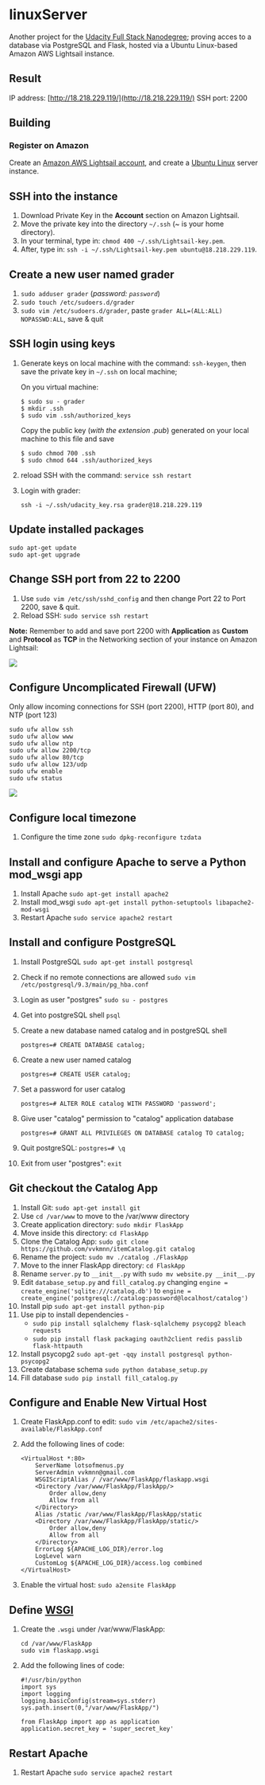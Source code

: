 # linuxServer

Another project for the [Udacity Full
Stack Nanodegree](https://classroom.udacity.com/vimdegrees/nd004/); proving
acces to a database via PostgreSQL and Flask, hosted via a Ubuntu Linux-based Amazon AWS Lightsail instance.

## Result

IP address: [http://18.218.229.119/](http://18.218.229.119/)
SSH port: 2200

## Building

### Register on Amazon

Create an [Amazon AWS Lightsail account](https://portal.aws.amazon.com/), and
create a [Ubuntu
Linux](https://lightsail.aws.amazon.com/ls/docs/getting-started/article/getting-started-with-amazon-lightsail)
server instance.

## SSH into the instance

1. Download Private Key in the __Account__ section on Amazon Lightsail.
2. Move the private key into the directory `~/.ssh` (~ is your home directory).
3. In your terminal, type in: `chmod 400 ~/.ssh/Lightsail-key.pem`.
4. After, type in: `ssh -i ~/.ssh/Lightsail-key.pem ubuntu@18.218.229.119`.

## Create a new user named grader

1. `sudo adduser grader` (*password: `password`*)
2. `sudo touch /etc/sudoers.d/grader`
3. `sudo vim /etc/sudoers.d/grader`, paste `grader ALL=(ALL:ALL) NOPASSWD:ALL`, save & quit

## SSH login using keys

1. Generate keys on local machine with the command: `ssh-keygen`, then save the private key in `~/.ssh` on local machine;

	On you virtual machine:
	```
	$ sudo su - grader
	$ mkdir .ssh
	$ sudo vim .ssh/authorized_keys
	```
	Copy the public key (_with the extension .pub_) generated on your local machine to this file and save

	```
	$ sudo chmod 700 .ssh
	$ sudo chmod 644 .ssh/authorized_keys
	```

3. reload SSH with the command: `service ssh restart`
4. Login with grader:

	`ssh -i ~/.ssh/udacity_key.rsa grader@18.218.229.119`

## Update installed packages

	sudo apt-get update
	sudo apt-get upgrade

## Change SSH port from 22 to 2200

1. Use `sudo vim /etc/ssh/sshd_config` and then change Port 22 to Port 2200, save & quit.
2. Reload SSH: `sudo service ssh restart`

__Note:__ Remember to add and save port 2200 with __Application__ as __Custom__ and __Protocol__ as __TCP__ in the Networking section of your instance on Amazon Lightsail:

![](img/lightsail.jpeg)

## Configure Uncomplicated Firewall (UFW)

Only allow incoming connections for SSH (port 2200), HTTP (port 80), and NTP (port 123)

```
sudo ufw allow ssh
sudo ufw allow www
sudo ufw allow ntp
sudo ufw allow 2200/tcp
sudo ufw allow 80/tcp
sudo ufw allow 123/udp
sudo ufw enable
sudo ufw status
```

![](img/firewall.png)

## Configure local timezone

1. Configure the time zone `sudo dpkg-reconfigure tzdata`

## Install and configure Apache to serve a Python mod_wsgi app

1. Install Apache `sudo apt-get install apache2`
2. Install mod_wsgi `sudo apt-get install python-setuptools libapache2-mod-wsgi`
3. Restart Apache `sudo service apache2 restart`

## Install and configure PostgreSQL

1. Install PostgreSQL `sudo apt-get install postgresql`
2. Check if no remote connections are allowed `sudo vim /etc/postgresql/9.3/main/pg_hba.conf`
3. Login as user "postgres" `sudo su - postgres`
4. Get into postgreSQL shell `psql`
5. Create a new database named catalog  and  in postgreSQL shell
    ```
    postgres=# CREATE DATABASE catalog;
    ```
6. Create a new user named catalog
    ```
	postgres=# CREATE USER catalog;
	```
7. Set a password for user catalog

	```
	postgres=# ALTER ROLE catalog WITH PASSWORD 'password';
	```
8. Give user "catalog" permission to "catalog" application database

	```
	postgres=# GRANT ALL PRIVILEGES ON DATABASE catalog TO catalog;
	```
9. Quit postgreSQL: `postgres=# \q`
10. Exit from user "postgres": `exit`

## Git checkout the Catalog App 
1. Install Git: `sudo apt-get install git`
2. Use `cd /var/www` to move to the /var/www directory
3. Create application directory: `sudo mkdir FlaskApp`
4. Move inside this directory: `cd FlaskApp`
5. Clone the Catalog App: `sudo git clone https://github.com/vvkmnn/itemCatalog.git catalog`
6. Rename the project: `sudo mv ./catalog ./FlaskApp`
7. Move to the inner FlaskApp directory: `cd FlaskApp`
8. Rename `server.py` to `__init__.py` with `sudo mv website.py __init__.py`
9. Edit `database_setup.py` and `fill_catalog.py` changing `engine = create_engine('sqlite:///catalog.db')` to `engine = create_engine('postgresql://catalog:password@localhost/catalog')`
10. Install pip `sudo apt-get install python-pip`
11. Use pip to install dependencies -
	* `sudo pip install sqlalchemy flask-sqlalchemy psycopg2 bleach requests`
	* `sudo pip install flask packaging oauth2client redis passlib flask-httpauth`
13. Install psycopg2 `sudo apt-get -qqy install postgresql python-psycopg2`
14. Create database schema `sudo python database_setup.py`
15. Fill database `sudo pip install fill_catalog.py`


## Configure and Enable New Virtual Host
1. Create FlaskApp.conf to edit: `sudo vim /etc/apache2/sites-available/FlaskApp.conf`
2. Add the following lines of code:

	```
	<VirtualHost *:80>
		ServerName lotsofmenus.py
		ServerAdmin vvkmnn@gmail.com
		WSGIScriptAlias / /var/www/FlaskApp/flaskapp.wsgi
		<Directory /var/www/FlaskApp/FlaskApp/>
			Order allow,deny
			Allow from all
		</Directory>
		Alias /static /var/www/FlaskApp/FlaskApp/static
		<Directory /var/www/FlaskApp/FlaskApp/static/>
			Order allow,deny
			Allow from all
		</Directory>
		ErrorLog ${APACHE_LOG_DIR}/error.log
		LogLevel warn
		CustomLog ${APACHE_LOG_DIR}/access.log combined
	</VirtualHost>
	```
3. Enable the virtual host: `sudo a2ensite FlaskApp`

## Define [WSGI](http://wsgi.readthedocs.io/en/latest/what.html) 
1. Create the `.wsgi` under /var/www/FlaskApp:

	```
	cd /var/www/FlaskApp
	sudo vim flaskapp.wsgi
	```
2. Add the following lines of code:

	```
	#!/usr/bin/python
	import sys
	import logging
	logging.basicConfig(stream=sys.stderr)
	sys.path.insert(0,"/var/www/FlaskApp/")

	from FlaskApp import app as application
	application.secret_key = 'super_secret_key'
	```

## Restart Apache
1. Restart Apache `sudo service apache2 restart `
